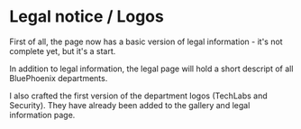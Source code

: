 # Legal notice / Logos
First of all, the page now has a basic version of legal information - it's not
complete yet, but it's a start.

In addition to legal information, the legal page will hold a short descript of
all BluePhoenix departments.

I also crafted the first version of the department logos (TechLabs and
Security). They have already been added to the gallery and legal information
page.
